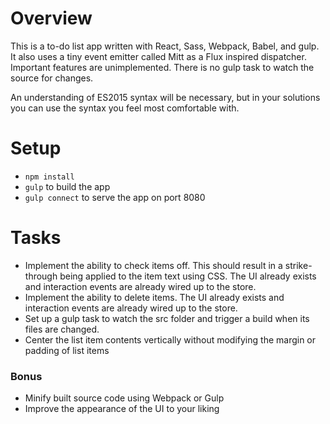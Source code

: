 
# Overview
This is a to-do list app written with React, Sass, Webpack, Babel, and gulp. It also uses a tiny event emitter called Mitt as a Flux inspired dispatcher. Important features are unimplemented. There is no gulp task to watch the source for changes.

An understanding of ES2015 syntax will be necessary, but in your solutions you can use the syntax you feel most comfortable with.

# Setup

 * `npm install`
 * `gulp` to build the app
 * `gulp connect` to serve the app on port 8080

# Tasks

 * Implement the ability to check items off. This should result in a strike-through being applied to the item text using CSS. The UI already exists and interaction events are already wired up to the store.
 * Implement the ability to delete items.  The UI already exists and interaction events are already wired up to the store.
 * Set up a gulp task to watch the src folder and trigger a build when its files are changed.  
 * Center the list item contents vertically without modifying the margin or padding of list items

### Bonus

* Minify built source code using Webpack or Gulp
* Improve the appearance of the UI to your liking
